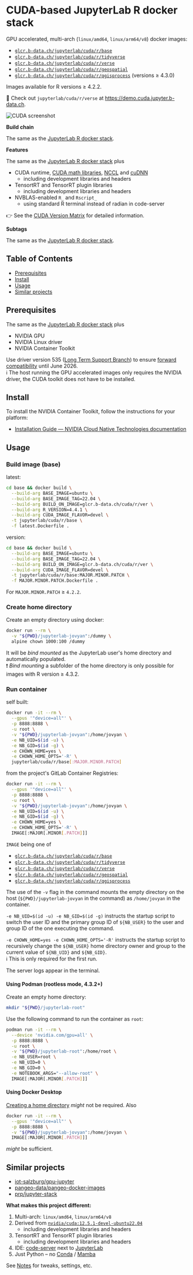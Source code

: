 # CUDA-based JupyterLab R docker stack

GPU accelerated, multi-arch (`linux/amd64`, `linux/arm64/v8`) docker images:

* [`glcr.b-data.ch/jupyterlab/cuda/r/base`](https://gitlab.b-data.ch/jupyterlab/cuda/r/base/container_registry)
* [`glcr.b-data.ch/jupyterlab/cuda/r/tidyverse`](https://gitlab.b-data.ch/jupyterlab/cuda/r/tidyverse/container_registry)
* [`glcr.b-data.ch/jupyterlab/cuda/r/verse`](https://gitlab.b-data.ch/jupyterlab/cuda/r/verse/container_registry)
* [`glcr.b-data.ch/jupyterlab/cuda/r/geospatial`](https://gitlab.b-data.ch/jupyterlab/cuda/r/geospatial/container_registry)
* [`glcr.b-data.ch/jupyterlab/cuda/r/qgisprocess`](https://gitlab.b-data.ch/jupyterlab/cuda/r/qgisprocess/container_registry) (versions ≥ 4.3.0)

Images available for R versions ≥ 4.2.2.

:microscope: Check out `jupyterlab/cuda/r/verse` at
https://demo.cuda.jupyter.b-data.ch.

![CUDA screenshot](assets/cuda-screenshot.png)

**Build chain**

The same as the
[JupyterLab R docker stack](README.md#jupyterlab-r-docker-stack).

**Features**

The same as the
[JupyterLab R docker stack](README.md#jupyterlab-r-docker-stack) plus

* CUDA runtime,
  [CUDA math libraries](https://developer.nvidia.com/gpu-accelerated-libraries),
  [NCCL](https://developer.nvidia.com/nccl) and
  [cuDNN](https://developer.nvidia.com/cudnn)
  * including development libraries and headers
* TensortRT and TensorRT plugin libraries
  * including development libraries and headers
* NVBLAS-enabled `R_` and `Rscript_`
  * using standard R terminal instead of radian in code-server

:point_right: See the [CUDA Version Matrix](CUDA_VERSION_MATRIX.md) for detailed
information.

**Subtags**

The same as the
[JupyterLab R docker stack](README.md#jupyterlab-r-docker-stack).

## Table of Contents

* [Prerequisites](#prerequisites)
* [Install](#install)
* [Usage](#usage)
* [Similar projects](#similar-projects)

## Prerequisites

The same as the
[JupyterLab R docker stack](README.md#prerequisites) plus

* NVIDIA GPU
* NVIDIA Linux driver
* NVIDIA Container Toolkit

Use driver version 535
([Long Term Support Branch](https://docs.nvidia.com/datacenter/tesla/drivers/index.html#lifecycle))
to ensure
[forward compatibility](https://docs.nvidia.com/deploy/cuda-compatibility/index.html#forward-compatibility)
until June 2026.  
:information_source: The host running the GPU accelerated images only requires
the NVIDIA driver, the CUDA toolkit does not have to be installed.

## Install

To install the NVIDIA Container Toolkit, follow the instructions for your
platform:

* [Installation Guide &mdash; NVIDIA Cloud Native Technologies documentation](https://docs.nvidia.com/datacenter/cloud-native/container-toolkit/install-guide.html#supported-platforms)

## Usage

### Build image (base)

latest:

```bash
cd base && docker build \
  --build-arg BASE_IMAGE=ubuntu \
  --build-arg BASE_IMAGE_TAG=22.04 \
  --build-arg BUILD_ON_IMAGE=glcr.b-data.ch/cuda/r/ver \
  --build-arg R_VERSION=4.4.1 \
  --build-arg CUDA_IMAGE_FLAVOR=devel \
  -t jupyterlab/cuda/r/base \
  -f latest.Dockerfile .
```

version:

```bash
cd base && docker build \
  --build-arg BASE_IMAGE=ubuntu \
  --build-arg BASE_IMAGE_TAG=22.04 \
  --build-arg BUILD_ON_IMAGE=glcr.b-data.ch/cuda/r/ver \
  --build-arg CUDA_IMAGE_FLAVOR=devel \
  -t jupyterlab/cuda/r/base:MAJOR.MINOR.PATCH \
  -f MAJOR.MINOR.PATCH.Dockerfile .
```

For `MAJOR.MINOR.PATCH` ≥ `4.2.2`.

### Create home directory

Create an empty directory using docker:

```bash
docker run --rm \
  -v "${PWD}/jupyterlab-jovyan":/dummy \
  alpine chown 1000:100 /dummy
```

It will be *bind mounted* as the JupyterLab user's home directory and
automatically populated.  
:exclamation: *Bind mounting* a subfolder of the home directory is only possible
for images with R version ≥ 4.3.2.

### Run container

self built:

```bash
docker run -it --rm \
  --gpus '"device=all"' \
  -p 8888:8888 \
  -u root \
  -v "${PWD}/jupyterlab-jovyan":/home/jovyan \
  -e NB_UID=$(id -u) \
  -e NB_GID=$(id -g) \
  -e CHOWN_HOME=yes \
  -e CHOWN_HOME_OPTS='-R' \
  jupyterlab/cuda/r/base[:MAJOR.MINOR.PATCH]
```

from the project's GitLab Container Registries:

```bash
docker run -it --rm \
  --gpus '"device=all"' \
  -p 8888:8888 \
  -u root \
  -v "${PWD}/jupyterlab-jovyan":/home/jovyan \
  -e NB_UID=$(id -u) \
  -e NB_GID=$(id -g) \
  -e CHOWN_HOME=yes \
  -e CHOWN_HOME_OPTS='-R' \
  IMAGE[:MAJOR[.MINOR[.PATCH]]]
```

`IMAGE` being one of

* [`glcr.b-data.ch/jupyterlab/cuda/r/base`](https://gitlab.b-data.ch/jupyterlab/cuda/r/base/container_registry)
* [`glcr.b-data.ch/jupyterlab/cuda/r/tidyverse`](https://gitlab.b-data.ch/jupyterlab/cuda/r/tidyverse/container_registry)
* [`glcr.b-data.ch/jupyterlab/cuda/r/verse`](https://gitlab.b-data.ch/jupyterlab/cuda/r/verse/container_registry)
* [`glcr.b-data.ch/jupyterlab/cuda/r/geospatial`](https://gitlab.b-data.ch/jupyterlab/cuda/r/geospatial/container_registry)
* [`glcr.b-data.ch/jupyterlab/cuda/r/qgisprocess`](https://gitlab.b-data.ch/jupyterlab/cuda/r/qgisprocess/container_registry)

The use of the `-v` flag in the command mounts the empty directory on the host
(`${PWD}/jupyterlab-jovyan` in the command) as `/home/jovyan` in the container.

`-e NB_UID=$(id -u) -e NB_GID=$(id -g)` instructs the startup script to switch
the user ID and the primary group ID of `${NB_USER}` to the user and group ID of
the one executing the command.

`-e CHOWN_HOME=yes -e CHOWN_HOME_OPTS='-R'` instructs the startup script to
recursively change the `${NB_USER}` home directory owner and group to the
current value of `${NB_UID}` and `${NB_GID}`.  
:information_source: This is only required for the first run.

The server logs appear in the terminal.

#### Using Podman (rootless mode, 4.3.2+)

Create an empty home directory:

```bash
mkdir "${PWD}/jupyterlab-root"
```

Use the following command to run the container as `root`:

```bash
podman run -it --rm \
  --device 'nvidia.com/gpu=all' \
  -p 8888:8888 \
  -u root \
  -v "${PWD}/jupyterlab-root":/home/root \
  -e NB_USER=root \
  -e NB_UID=0 \
  -e NB_GID=0 \
  -e NOTEBOOK_ARGS="--allow-root" \
  IMAGE[:MAJOR[.MINOR[.PATCH]]]
```

#### Using Docker Desktop

[Creating a home directory](#create-home-directory) *might* not be required.
Also

```bash
docker run -it --rm \
  --gpus '"device=all"' \
  -p 8888:8888 \
  -v "${PWD}/jupyterlab-jovyan":/home/jovyan \
  IMAGE[:MAJOR[.MINOR[.PATCH]]]
```

*might* be sufficient.

## Similar projects

* [iot-salzburg/gpu-jupyter](https://github.com/iot-salzburg/gpu-jupyter)
* [pangeo-data/pangeo-docker-images](https://github.com/pangeo-data/pangeo-docker-images)
* [prp/jupyter-stack](https://gitlab.nrp-nautilus.io/prp/jupyter-stack)

**What makes this project different:**

1. Multi-arch: `linux/amd64`, `linux/arm64/v8`
1. Derived from [`nvidia/cuda:12.5.1-devel-ubuntu22.04`](https://hub.docker.com/r/nvidia/cuda/tags?page=1&name=12.5.1-devel-ubuntu22.04)
    * including development libraries and headers
1. TensortRT and TensorRT plugin libraries
    * including development libraries and headers
1. IDE: [code-server](https://github.com/coder/code-server) next to
   [JupyterLab](https://github.com/jupyterlab/jupyterlab)
1. Just Python – no [Conda](https://github.com/conda/conda) /
   [Mamba](https://github.com/mamba-org/mamba)

See [Notes](NOTES.md) for tweaks, settings, etc.
